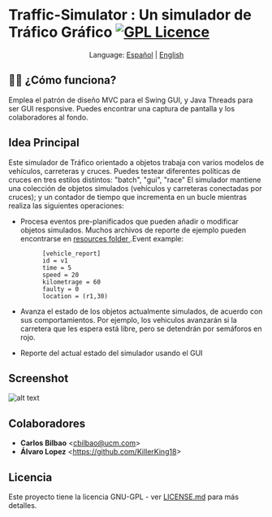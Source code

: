# Traffic-Simulator : Un simulador de Tráfico Gráfico [![GPL Licence](https://badges.frapsoft.com/os/gpl/gpl.png?v=103)](https://opensource.org/licenses/GPL-3.0/)

 <p align="center">
  <span>Language:</span> 
  <a href="https://github.com/Zildj1an/Traffic-Simulator/blob/master/LEEME.md">Español</a> |
  <a href="https://github.com/Zildj1an/Traffic-Simulator">English</a> 
</p>

## 👨‍🔧 ¿Cómo funciona?

Emplea el patrón de diseño MVC para el Swing GUI, y Java Threads para ser GUI responsive. Puedes encontrar una captura de pantalla y los colaboradores al fondo.

## Idea Principal
Este simulador de Tráfico orientado a objetos trabaja con varios modelos de vehículos, carreteras y cruces. Puedes testear diferentes políticas de cruces en tres estilos distintos: "batch", "gui", "race" 
El simulador mantiene una colección de objetos simulados (vehículos y carreteras conectadas por cruces); y un contador de tiempo que incrementa en un bucle mientras realiza las siguientes operaciones:

  - Procesa eventos pre-planificados que pueden añadir o modificar objetos simulados. Muchos archivos de reporte de ejemplo pueden encontrarse en <a href="https://github.com/Zildj1an/Traffic-Simulator/tree/master/resources">resources folder </a>.Event example: 

              [vehicle_report]
              id = v1
              time = 5
              speed = 20
              kilometrage = 60
              faulty = 0
              location = (r1,30)

  - Avanza el estado de los objetos actualmente simulados, de acuerdo con sus comportamientos. Por ejemplo, los vehiculos avanzarán si la carretera que les espera está libre, pero se detendrán por semáforos en rojo.

  -  Reporte del actual estado del simulador usando el GUI

## Screenshot

![alt text](https://github.com/Zildj1an/Traffic-Simulator/blob/master/GUI.png)

## Colaboradores
* **Carlos Bilbao** &lt;cbilbao@ucm.com&gt;
* **Álvaro Lopez** &lt;https://github.com/KillerKing18&gt;

## Licencia
Este proyecto tiene la licencia GNU-GPL - ver <a href="https://github.com/Zildj1an/Graphic-Traffic-Simulator/blob/master/LICENSE">LICENSE.md</a> para más detalles.
